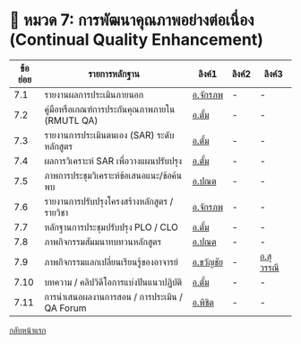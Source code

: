 # 📘 หมวด 7: การพัฒนาคุณภาพอย่างต่อเนื่อง (Continual Quality Enhancement)

| ข้อย่อย | รายการหลักฐาน                                                 | ลิงค์1              | ลิงค์2           | ลิงค์3           |
|---------|------------------------------------------------------------------|----------------------|------------------|------------------|
| 7.1     | รายงานผลการประเมินภายนอก                                     | [อ.จักรภพ](#)         | -                | -                |
| 7.2     | คู่มือหรือเกณฑ์การประกันคุณภาพภายใน (RMUTL QA)             | [อ.ตั้ม](https://drive.google.com/file/d/1j2_Hm8V_XKGsTrxQjc9r3UTKHailhzre/view?usp=drive_link) | -                | -                |
| 7.3     | รายงานการประเมินตนเอง (SAR) ระดับหลักสูตร                  | [อ.ตั้ม](https://github.com/CPE-RMUTL/.github/blob/main/profile/documents/CPE-RMUTL-TC-AUN-QA.pdf) | -                | -                |
| 7.4     | ผลการวิเคราะห์ SAR เพื่อวางแผนปรับปรุง                     | [อ.ตั้ม](https://github.com/CPE-RMUTL/.github/blob/main/profile/evidence/4-assessment/SAR-Analysis-Improvement.md) | -                | -                |
| 7.5     | ภาพการประชุมวิเคราะห์ข้อเสนอแนะ/ข้อค้นพบ                   | [อ.ปณต](https://drive.google.com/drive/folders/1OmyYUVZ2w2R0TsBiN-fGCRXboT_BrTyY?usp=drive_link) | -                | -                |
| 7.6     | รายงานการปรับปรุงโครงสร้างหลักสูตร / รายวิชา              | [อ.จักรภพ](https://docs.google.com/document/d/1ulY3-bfaDf2T5_JMi88qFBxDPfxNus9r/edit?usp=share_link&ouid=107390173163858016244&rtpof=true&sd=true) | -                | -                |
| 7.7     | หลักฐานการประชุมปรับปรุง PLO / CLO                         | [อ.ตั้ม](https://github.com/CPE-RMUTL/.github/blob/main/profile/evidence/4-assessment/PLO-CLO-Meeting-Minutes.md) | -                | -                |
| 7.8     | ภาพกิจกรรมสัมมนาทบทวนหลักสูตร                              | [อ.ปณต](https://drive.google.com/drive/folders/1OmyYUVZ2w2R0TsBiN-fGCRXboT_BrTyY?usp=drive_link) | -                | -                |
| 7.9     | ภาพกิจกรรมแลกเปลี่ยนเรียนรู้ของอาจารย์                     | [อ.ขวัญชัย](https://drive.google.com/drive/folders/1jonIvO8UlIs9DzKybsjK0V0MNTP9-YFS?usp=sharing) | -                | [อ.สุวรรณี](https://livermutlac.sharepoint.com/:b:/s/teams-CPETCRMUTLTak-/ETpbSO4NDxpDug8upIS5DioB20ZfFtKFELUHROewaJ8eCA) |
| 7.10    | บทความ / คลิปวิดีโอการแบ่งปันแนวปฏิบัติ                    | [อ.ตั้ม](https://e-profile.rmutl.ac.th/blog/6d17fef2-f15c-11ee-b4e9-506b8da904ed) | -                | -                |
| 7.11    | การนำเสนอผลงานการสอน / การประเมิน / QA Forum               | [อ.พิชิต](https://livermutlac.sharepoint.com/:f:/s/72562/Ehbuz0tffB1Api3HcLqms4wBdqYQaHRDRJaXJY-uckgpqA?e=AMcR3L) | -                | -                |

[กลับหน้าแรก](https://github.com/CPE-RMUTL/.github/blob/main/profile/README.md)
